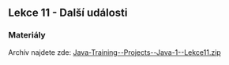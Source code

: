 Lekce 11 - Další události
-------------------------

### Materiály

Archív najdete zde: [Java-Training--Projects--Java-1--Lekce11.zip](/data/2020-podzim/java-1-brno/Java-Training--Projects--Java-1--Lekce11.zip)
